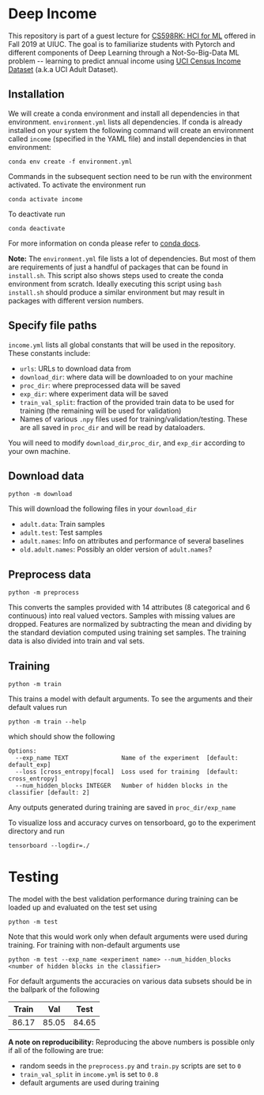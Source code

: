 # Deep Income

This repository is part of a guest lecture for [CS598RK: HCI for ML](https://courses.grainger.illinois.edu/cs598rk/fa2019/) offered in Fall 2019 at UIUC. The goal is to familiarize students with Pytorch and different components of Deep Learning through a Not-So-Big-Data ML problem -- learning to predict annual income using [UCI Census Income Dataset](https://archive.ics.uci.edu/ml/datasets/Adult) (a.k.a UCI Adult Dataset). 

## Installation
We will create a conda environment and install all dependencies in that environment. `environment.yml` lists all dependencies. If conda is already installed on your system the following command will create an environment called `income` (specified in the YAML file) and install dependencies in that environment:
```
conda env create -f environment.yml
```

Commands in the subsequent section need to be run with the environment activated. To activate the environment run
```
conda activate income
```

To deactivate run
```
conda deactivate
```

For more information on conda please refer to [conda docs](https://docs.conda.io/projects/conda/en/latest/user-guide/getting-started.html).

**Note:** The `environment.yml` file lists a lot of dependencies. But most of them are requirements of just a handful of packages that can be found in `install.sh`. This script also shows steps used to create the conda environment from scratch. Ideally executing this script using `bash install.sh` should produce a similar environment but may result in packages with different version numbers.

## Specify file paths
`income.yml` lists all global constants that will be used in the repository. These constants include:
- `urls`: URLs to download data from
- `download_dir`: where data will be downloaded to on your machine
- `proc_dir`: where preprocessed data will be saved
- `exp_dir`: where experiment data will be saved
- `train_val_split`: fraction of the provided train data to be used for training (the remaining will be used for validation)
- Names of various `.npy` files used for training/validation/testing. These are all saved in `proc_dir` and will be read by dataloaders.

You will need to modify `download_dir`,`proc_dir`, and `exp_dir` according to your own machine.

## Download data
```
python -m download
```
This will download the following files in your `download_dir`
- `adult.data`: Train samples
- `adult.test`: Test samples
- `adult.names`: Info on attributes and performance of several baselines
- `old.adult.names`: Possibly an older version of `adult.names`?

## Preprocess data
```
python -m preprocess
```

This converts the samples provided with 14 attributes (8 categorical and 6 continuous) into real valued vectors. Samples with missing values are dropped. Features are normalized by subtracting the mean and dividing by the standard deviation computed using training set samples. The training data is also divided into train and val sets.

## Training
```
python -m train
```

This trains a model with default arguments. To see the arguments and their default values run 
```
python -m train --help
```
which should show the following
```
Options:
  --exp_name TEXT               Name of the experiment  [default: default_exp]
  --loss [cross_entropy|focal]  Loss used for training  [default: cross_entropy]
  --num_hidden_blocks INTEGER   Number of hidden blocks in the classifier [default: 2]
```
Any outputs generated during training are saved in `proc_dir/exp_name`

To visualize loss and accuracy curves on tensorboard, go to the experiment directory and run 
```
tensorboard --logdir=./
```

# Testing

The model with the best validation performance during training can be loaded up and evaluated on the test set using
```
python -m test
```
Note that this would work only when default arguments were used during training. For training with non-default arguments use
```
python -m test --exp_name <experiment name> --num_hidden_blocks <number of hidden blocks in the classifier>
```

For default arguments the accuracies on various data subsets should be in the ballpark of the following

|Train|Val|Test|
|---|---|---|
|86.17|85.05|84.65|

**A note on reproducibility:** Reproducing the above numbers is possible only if all of the following are true:
- random seeds in the `preprocess.py` and `train.py` scripts are set to `0`
- `train_val_split` in `income.yml` is set to `0.8`
- default arguments are used during training